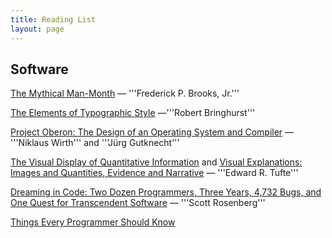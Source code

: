 ```yaml
---
title: Reading List
layout: page
---
```



## Software

[The Mythical Man-Month](https://www.amazon.com/Mythical-Man-Month-Software-Engineering-Anniversary/dp/0201835959/ref=sr_1_1?s=books&ie=UTF8&qid=1513211170&sr=1-1&keywords=the+mythical+man-month)  — '''Frederick P. Brooks, Jr.'''

[The Elements of Typographic Style](https://www.amazon.com/Elements-Typographic-Style-Version-Anniversary/dp/0881792128) —'''Robert Bringhurst'''

[Project Oberon: The Design of an Operating System and Compiler](https://smile.amazon.com/Project-Oberon-Design-Operating-Compiler/dp/0201544288)  — '''Niklaus Wirth''' and '''Jürg Gutknecht'''

[The Visual Display of Quantitative Information](https://www.amazon.com/dp/0961392142) and [Visual Explanations: Images and Quantities, Evidence and Narrative](https://www.amazon.com/dp/0961392126)  — '''Edward R. Tufte'''

[Dreaming in Code: Two Dozen Programmers, Three Years, 4,732 Bugs, and One Quest for Transcendent Software](https://www.amazon.com/Dreaming-Code-Programmers-Transcendent-Software/dp/1400082463)  — '''Scott Rosenberg'''

[Things Every Programmer Should Know](https://github.com/ProgrammersReadingList/every-programmer-should-know)
